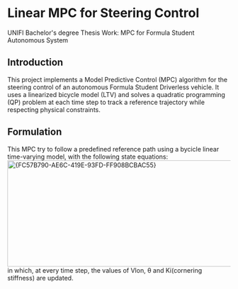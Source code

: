 # Linear MPC for Steering Control
UNIFI Bachelor's degree Thesis Work: MPC for Formula Student Autonomous System

## Introduction
This project implements a Model Predictive Control (MPC) algorithm for the steering control of an autonomous Formula Student Driverless vehicle. It uses a linearized bicycle model (LTV) and solves a quadratic programming (QP) problem at each time step to track a reference trajectory while respecting physical constraints.
## Formulation
This MPC try to follow a predefined reference path using a bycicle linear time-varying model, with the following state equations:
<br>
<img width="587" height="240" alt="{FC57B790-AE6C-419E-93FD-FF908BCBAC55}" src="https://github.com/user-attachments/assets/d530a143-2f2b-4f75-8411-4b9079c3ce39" />
<br>
in which, at every time step, the values of Vlon, θ and Ki(cornering stiffness) are updated.


